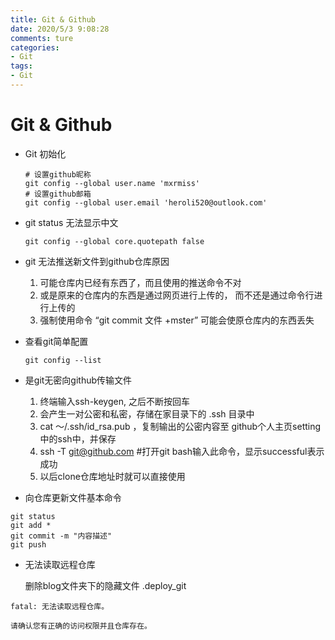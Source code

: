 ```yaml
---
title: Git & Github
date: 2020/5/3 9:08:28
comments: ture
categories:
- Git
tags:
- Git
---
```


# Git & Github



- Git 初始化

  ```
  # 设置github昵称
  git config --global user.name 'mxrmiss'
  # 设置github邮箱
  git config --global user.email 'heroli520@outlook.com'
  ```

- git status 无法显示中文

  ```
  git config --global core.quotepath false
  ```
  <!--more-->

- git 无法推送新文件到github仓库原因

  1. 可能仓库内已经有东西了，而且使用的推送命令不对
  2. 或是原来的仓库内的东西是通过网页进行上传的， 而不还是通过命令行进行上传的
  3. 强制使用命令  “git commit 文件 +mster” 可能会使原仓库内的东西丢失

- 查看git简单配置

  ```
  git config --list
  ```

- 是git无密向github传输文件

  1. 终端输入ssh-keygen, 之后不断按回车
  2. 会产生一对公密和私密，存储在家目录下的 .ssh 目录中
  3. cat ～/.ssh/id_rsa.pub ，复制输出的公密内容至 github个人主页setting中的ssh中，并保存
  4. ssh -T git@github.com #打开git bash输入此命令，显示successful表示成功
  5. 以后clone仓库地址时就可以直接使用
  
- 向仓库更新文件基本命令

```
git status
git add *
git commit -m "内容描述"
git push
```



- 无法读取远程仓库

  删除blog文件夹下的隐藏文件 .deploy_git

```
fatal: 无法读取远程仓库。

请确认您有正确的访问权限并且仓库存在。
```